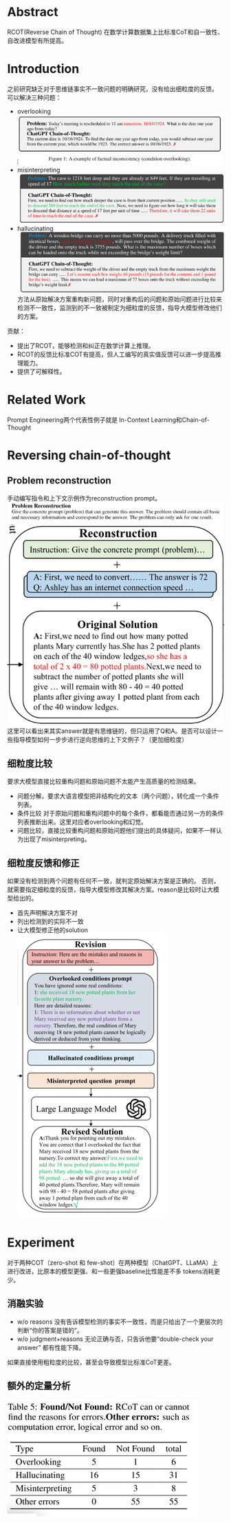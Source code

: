 # Abstract
RCOT(Reverse Chain of Thought)
在数学计算数据集上比标准CoT和自一致性、自改进模型有所提高。

# Introduction
之前研究缺乏对于思维链事实不一致问题的明确研究，没有给出细粒度的反馈。
可以解决三种问题：
- overlooking
![alt text](image-8.png)
- misinterpreting
![alt text](image-9.png) 
- hallucinating
![alt text](image-10.png)
方法从原始解决方案重构新问题，同时对重构后的问题和原始问题进行比较来检测不一致性，监测到的不一致被制定为细粒度的反馈，指导大模型修改他们的方案。

贡献：
- 提出了RCOT，能够检测和纠正在数学计算上推理。
- RCOT的反馈比标准COT有提高，但人工编写的真实值反馈可以进一步提高推理能力。
- 提供了可解释性。

# Related Work
Prompt Engineering两个代表性例子就是 In-Context Learning和Chain-of-Thought

# Reversing chain-of-thought
## Problem reconstruction
手动编写指令和上下文示例作为reconstruction prompt。
![alt text](image-11.png)
![alt text](image-12.png)
这里可以看出来其实answer就是有思维链的，但只运用了Q和A。是否可以设计一些指导模型如何一步步进行逆向思维的上下文例子？（更加细粒度）

## 细粒度比较
要求大模型直接比较重构问题和原始问题不太能产生高质量的检测结果。
- 问题分解，要求大语言模型把非结构化的文本（两个问题），转化成一个条件列表。
- 条件比较 对于原始问题和重构问题中的每个条件，都看能否通过另一方的条件列表推断出来。这里对应者overlooking和幻觉。
- 问题比较，直接比较重构问题和原始问题他们提出的具体疑问，如果不一样认为出现了misinterpreting。
  
## 细粒度反馈和修正
如果没有检测到两个问题有任何不一致，就判定原始解决方案是正确的。
否则，就需要指定细粒度的反馈，指导大模型修改其解决方案。reason是比较时让大模型给出的。
- 首先声明解决方案不对
- 列出检测到的实际不一致
- 让大模型修正他的solution
![alt text](image-13.png)

# Experiment
对于两种COT（zero-shot 和 few-shot）在两种模型（ChatGPT、LLaMA）上进行改进，比原本的模型更强、和一些更强baseline比性能差不多 tokens消耗更少。

## 消融实验
- w/o reasons 没有告诉模型检测的事实不一致性，而是只给出了一个更层次的判断“你的答案是错的”。
- w/o judgment+reasons 无论正确与否，只告诉他要“double-check your answer”
都有性能下降。

如果直接使用粗粒度的比较，甚至会导致模型比标准CoT更差。

## 额外的定量分析
![alt text](image-14.png)

